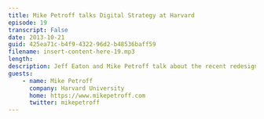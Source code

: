 ```yaml
---
title: Mike Petroff talks Digital Strategy at Harvard
episode: 19
transcript: False
date: 2013-10-21
guid: 425ea71c-b4f9-4322-96d2-b48536baff59
filename: insert-content-here-19.mp3
length: 
description: Jeff Eaton and Mike Petroff talk about the recent redesign of the Harvard Gazette on Wordpress, the challenges of serving a large university&#039;s communications needs, and trends in social publishing and visitor interaction.
guests:
    - name: Mike Petroff
      company: Harvard University
      home: https://www.mikepetroff.com
      twitter: mikepetroff
---
```

